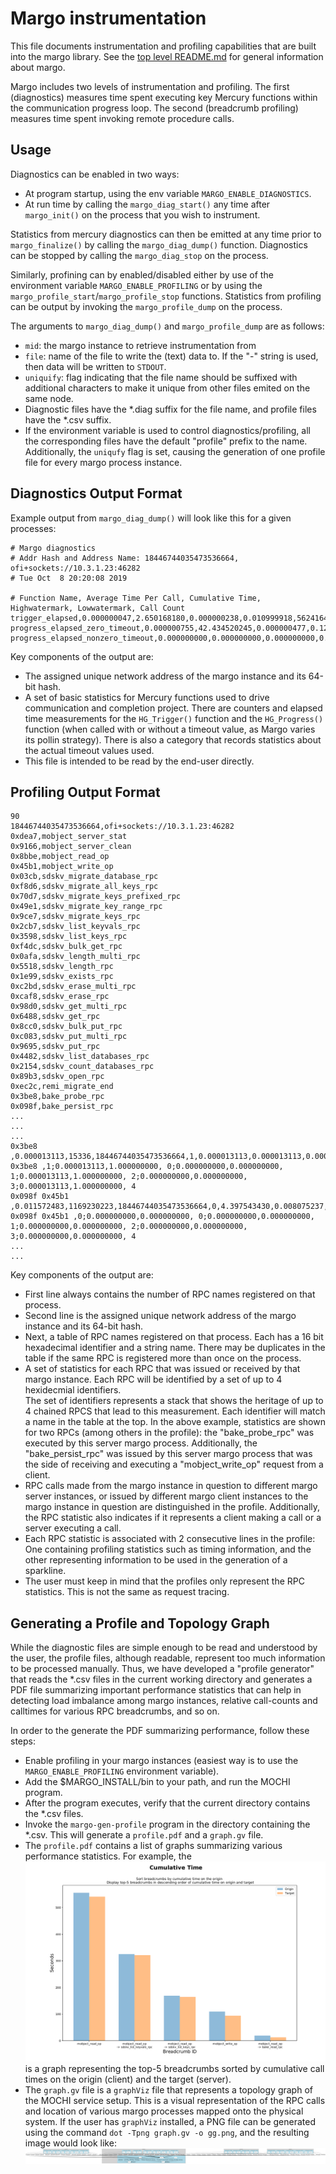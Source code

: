 # Margo instrumentation

This file documents instrumentation and profiling capabilities that are built into the
margo library.  See the [top level README.md](../README.md) for general
information about margo.

Margo includes two levels of instrumentation and profiling.  The first (diagnostics) measures time spent
executing key Mercury functions within the communication progress
loop.  The second (breadcrumb profiling) measures time spent invoking remote procedure calls.

## Usage

Diagnostics can be enabled in two ways:
* At program startup, using the env variable `MARGO_ENABLE_DIAGNOSTICS`.
* At run time by calling the `margo_diag_start()` any
time after `margo_init()` on the process that you wish to instrument.

Statistics from mercury diagnostics can then be emitted at any time prior to
`margo_finalize()` by calling the `margo_diag_dump()` function. Diagnostics
can be stopped by calling the `margo_diag_stop` on the process. 

Similarly, profining can by enabled/disabled either by use of the environment
variable `MARGO_ENABLE_PROFILING` or by using the `margo_profile_start`/`margo_profile_stop`
functions. Statistics from profiling can be output by invoking the `margo_profile_dump`
on the process.

The arguments to `margo_diag_dump()` and `margo_profile_dump` are as follows:
* `mid`: the margo instance to retrieve instrumentation from
* `file`: name of the file to write the (text) data to.  If the "-" string
  is used, then data will be written to `STDOUT`.
* `uniquify`: flag indicating that the file name should be suffixed with
  additional characters to make it unique from other files emited
  on the same node.
* Diagnostic files have the *.diag suffix for the file name, and 
profile files have the *.csv suffix. 
* If the environment variable is used to control diagnostics/profiling,
all the corresponding files have the default "profile" prefix to the name.
Additionally, the `uniqufy` flag is set, causing the generation of one profile
file for every margo process instance.
 
## Diagnostics Output Format

Example output from `margo_diag_dump()` will look like this for a given
processes:

```
# Margo diagnostics
# Addr Hash and Address Name: 18446744035473536664, ofi+sockets://10.3.1.23:46282
# Tue Oct  8 20:20:08 2019

# Function Name, Average Time Per Call, Cumulative Time, Highwatermark, Lowwatermark, Call Count
trigger_elapsed,0.000000047,2.650168180,0.000000238,0.010999918,56241640
progress_elapsed_zero_timeout,0.000000755,42.434520245,0.000000477,0.129006147,56173943
progress_elapsed_nonzero_timeout,0.000000000,0.000000000,0.000000000,0.000000000,0
```
Key components of the output are:
* The assigned unique network address of the margo instance and its 64-bit hash.
* A set of basic statistics for Mercury functions used to drive communication and
  completion project.  There are counters and elapsed time measurements for
  the `HG_Trigger()` function and the `HG_Progress()` function (when called with
  or without a timeout value, as Margo varies its pollin strategy).  There
  is also a category that records statistics about the actual timeout values
  used.
* This file is intended to be read by the end-user directly. 

## Profiling Output Format
```
90
18446744035473536664,ofi+sockets://10.3.1.23:46282
0xdea7,mobject_server_stat
0x9166,mobject_server_clean
0x8bbe,mobject_read_op
0x45b1,mobject_write_op
0x03cb,sdskv_migrate_database_rpc
0xf8d6,sdskv_migrate_all_keys_rpc
0x70d7,sdskv_migrate_keys_prefixed_rpc
0x49e1,sdskv_migrate_key_range_rpc
0x9ce7,sdskv_migrate_keys_rpc
0x2cb7,sdskv_list_keyvals_rpc
0x3598,sdskv_list_keys_rpc
0xf4dc,sdskv_bulk_get_rpc
0x0afa,sdskv_length_multi_rpc
0x5518,sdskv_length_rpc
0x1e99,sdskv_exists_rpc
0xc2bd,sdskv_erase_multi_rpc
0xcaf8,sdskv_erase_rpc
0x98d0,sdskv_get_multi_rpc
0x6488,sdskv_get_rpc
0x8cc0,sdskv_bulk_put_rpc
0xc083,sdskv_put_multi_rpc
0x9695,sdskv_put_rpc
0x4482,sdskv_list_databases_rpc
0x2154,sdskv_count_databases_rpc
0x89b3,sdskv_open_rpc
0xec2c,remi_migrate_end
0x3be8,bake_probe_rpc
0x098f,bake_persist_rpc
...
...
...
0x3be8 ,0.000013113,15336,18446744035473536664,1,0.000013113,0.000013113,0.000013113,1,18446744073709551615,0,0,18446744073709551615,0,0
0x3be8 ,1;0.000013113,1.000000000, 0;0.000000000,0.000000000, 1;0.000013113,1.000000000, 2;0.000000000,0.000000000, 3;0.000013113,1.000000000, 4
0x098f 0x45b1 ,0.011572483,1169230223,18446744035473536664,0,4.397543430,0.008075237,0.020334244,380,18446744073709551615,286331153,0,18446744073709551615,286331153,0
0x098f 0x45b1 ,0;0.000000000,0.000000000, 0;0.000000000,0.000000000, 1;0.000000000,0.000000000, 2;0.000000000,0.000000000, 3;0.000000000,0.000000000, 4
...
...

```
Key components of the output are:
* First line always contains the number of RPC names registered on that process.
* Second line is the assigned unique network address of the margo instance and its 64-bit hash.
* Next, a table of RPC names registered on that process.  Each has a 16 bit
  hexadecimal identifier and a string name.  There may be duplicates in the
  table if the same RPC is registered more than once on the process.
* A set of statistics for each RPC that was issued or received by that margo instance.
  Each RPC will be identified by a set of up to 4 hexidecmial identifiers.  
  The set of identifiers represents a stack that shows the heritage of up to 4 chained RPCS that lead to this
  measurement.  Each identifier will match a name in the table at the top.
  In the above example, statistics are shown for two RPCs (among others in the profile): the "bake_probe_rpc"
  was executed by this server margo process. Additionally, the "bake_persist_rpc" was issued by this server margo process
  that was the side of receiving and executing a "mobject_write_op" request from a client.
* RPC calls made from the margo instance in question to different margo server instances, or issued by different margo client instances
  to the margo instance in question are distinguished in the profile.
  Additionally, the RPC statistic also indicates if it represents a client making a call or a server executing a call.
* Each RPC statistic is associated with 2 consecutive lines in the profile: One containing profiling statistics such as timing information,
  and the other representing information to be used in the generation of a sparkline.
* The user must keep in mind that the profiles only represent the RPC statistics. This is not the same as request tracing.

## Generating a Profile and Topology Graph
While the diagnostic files are simple enough to be read and understood by the user,
the profile files, although readable, represent too much information to be processed
manually. Thus, we have developed a "profile generator" that reads the *.csv files
in the current working directory and generates a PDF file summarizing important 
performance statistics that can help in detecting load imbalance among margo instances,
relative call-counts and calltimes for various RPC breadcrumbs, and so on. 

In order to the generate the PDF summarizing performance, follow these steps:
* Enable profiling in your margo instances (easiest way is to use the `MARGO_ENABLE_PROFILING`
environment variable).
* Add the $MARGO_INSTALL/bin to your path, and run the MOCHI program. 
* After the program executes, verify that the current directory contains the *.csv files. 
* Invoke the ```margo-gen-profile``` program in the directory containing the *.csv.
  This will generate a ```profile.pdf``` and a ```graph.gv``` file. 
* The ```profile.pdf``` contains a list of graphs summarizing various performance statistics. 
  For example, the ![](fig/profile.png) is a graph representing the top-5 breadcrumbs
  sorted by cumulative call times on the origin (client) and the target (server). 
* The ```graph.gv``` file is a ```graphViz``` file that represents a topology graph
  of the MOCHI service setup. This is a visual representation of the RPC calls 
  and location of various margo processes mapped onto the physical system.
  If the user has ```graphViz``` installed, a PNG file can be generated using
  the command ```dot -Tpng graph.gv -o gg.png```, and the resulting image would
  look like: ![](fig/gg.png)
